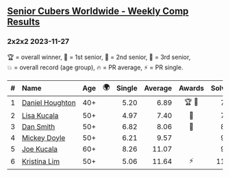 <style>table {white-space: nowrap;}</style>
<link rel="stylesheet" type="text/css" href="/scw-comp/css/flags.css" />

## [Senior Cubers Worldwide - Weekly Comp Results](/scw-comp/results/)
### 2x2x2 2023-11-27

<span style="white-space: nowrap;">🏆 = overall winner</span>, <span style="white-space: nowrap;">🥇 = 1st senior</span>, <span style="white-space: nowrap;">🥈 = 2nd senior</span>, <span style="white-space: nowrap;">🥉 = 3rd senior</span>, <span style="white-space: nowrap;">💥 = overall record (age group)</span>, <span style="white-space: nowrap;">🔥 = PR average</span>, <span style="white-space: nowrap;">⚡ = PR single</span>.

| # | Name | Age | 🌍 | Single | Average | Awards | Solve 1 | Solve 2 | Solve 3 | Solve 4 | Solve 5 | Video |
| :--: | :-- | :--: | :--: | --: | --: | :--: | --: | --: | --: | --: | --: | :-- |
| 1 | [Daniel Houghton](../../persons/daniel_houghton/222.md) | 40+ | <i class="flag flag-CH" /> | 5.20 | 6.89 | 🏆 🥇 | 7.81 | 6.32 | 6.53 | 5.20 | 8.55 | [Desktop](https://www.facebook.com/events/872715707643227/permalink/879955903585874) / [Mobile](https://m.facebook.com/events/872715707643227?view=permalink&id=879955903585874) |
| 2 | [Lisa Kucala](../../persons/lisa_kucala/222.md) | 50+ | <i class="flag flag-US" /> | 4.97 | 7.40 | 🥈 | 7.33 | 8.01 | 10.88 | 4.97 | 6.85 | [Desktop](https://www.facebook.com/events/889636606027860/permalink/897065821951605) / [Mobile](https://m.facebook.com/events/889636606027860?view=permalink&id=897065821951605) |
| 3 | [Dan Smith](../../persons/dan_smith/222.md) | 50+ | <i class="flag flag-US" /> | 6.82 | 8.06 | 🥉 | 8.32 | 8.19 | 8.24 | 7.74 | 6.82 | [Desktop](https://www.facebook.com/events/889636606027860/permalink/896666771991510) / [Mobile](https://m.facebook.com/events/889636606027860?view=permalink&id=896666771991510) |
| 4 | [Mickey Doyle](../../persons/mickey_doyle/222.md) | 50+ | <i class="flag flag-US" /> | 6.21 | 9.57 |  | 9.24 | 11.91 | 7.57 | 12.70 | 6.21 | [Desktop](https://www.facebook.com/events/889636606027860/permalink/896946411963546) / [Mobile](https://m.facebook.com/events/889636606027860?view=permalink&id=896946411963546) |
| 5 | [Joe Kucala](../../persons/joe_kucala/222.md) | 60+ | <i class="flag flag-US" /> | 8.26 | 11.07 |  | 9.54 | 8.26 | 12.60 | 11.06 | DNF | [Desktop](https://www.facebook.com/events/889636606027860/permalink/895037338821120) / [Mobile](https://m.facebook.com/events/889636606027860?view=permalink&id=895037338821120) |
| 6 | [Kristina Lim](../../persons/kristina_lim/222.md) | 50+ | <i class="flag flag-US" /> | 5.06 | 11.64 | ⚡ | 11.26 | 13.29 | 15.74 | 10.36 | 5.06 | [Desktop](https://www.facebook.com/1045330593/videos/336886839057743) / [Mobile](https://m.facebook.com/1045330593/videos/336886839057743) |

<!-- Global site tag (gtag.js) - Google Analytics -->
<script async src="https://www.googletagmanager.com/gtag/js?id=UA-86348435-3"></script>
<script>window.dataLayer = window.dataLayer || []; function gtag() {dataLayer.push(arguments);} gtag('js', new Date()); gtag('config', 'UA-86348435-3');</script>
